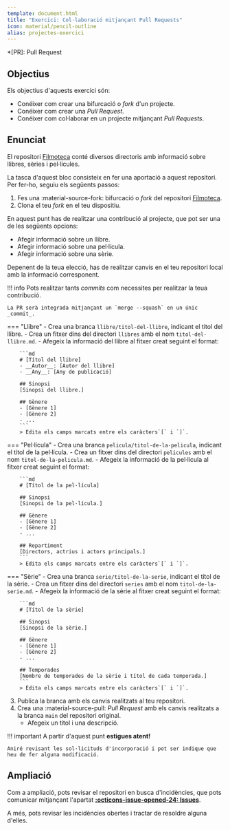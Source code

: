 ```yaml
---
template: document.html
title: "Exercici: Col·laboració mitjançant Pull Requests"
icon: material/pencil-outline
alias: projectes-exercici
---
```


*[PR]: Pull Request

## Objectius
Els objectius d'aquests exercici són:

- Conéixer com crear una bifurcació o _fork_ d'un projecte.
- Conéixer com crear una _Pull Request_.
- Conéixer com col·laborar en un projecte mitjançant _Pull Requests_.

## Enunciat
El repositori [Filmoteca] conté diversos directoris amb informació sobre llibres, sèries i pel·lícules.

[Filmoteca]: https://github.com/cursgit/filmoteca

La tasca d'aquest bloc consisteix en fer una aportació a aquest repositori. Per fer-ho, seguiu els següents passos:

1. Fes una :material-source-fork: bifurcació o _fork_ del repositori [Filmoteca].
1. Clona el teu _fork_ en el teu dispositiu.

En aquest punt has de realitzar una contribució al projecte,
que pot ser una de les següents opcions:

- Afegir informació sobre un llibre.
- Afegir informació sobre una pel·lícula.
- Afegir informació sobre una sèrie.

Depenent de la teua elecció, has de realitzar canvis
en el teu repositori local amb la informació corresponent.

!!! info
    Pots realitzar tants _commits_ com necessites per realitzar la teua contribució.

    La PR serà integrada mitjançant un `merge --squash` en un únic _commit_.

=== "Llibre"
    - Crea una branca `llibre/titol-del-llibre`, indicant el títol del llibre.
    - Crea un fitxer dins del directori `llibres` amb el nom `titol-del-llibre.md`.
    - Afegeix la informació del llibre al fitxer creat seguint el format:

        ```md
        # [Títol del llibre]
        - __Autor__: [Autor del llibre]
        - __Any__: [Any de publicació]

        ## Sinopsi
        [Sinopsi del llibre.]

        ## Gènere
        - [Gènere 1]
        - [Gènere 2]
        - ...
        ```
        > Edita els camps marcats entre els caràcters`[` i `]`.

=== "Pel·lícula"
    - Crea una branca `pelicula/titol-de-la-pelicula`, indicant el títol de la pel·lícula.
    - Crea un fitxer dins del directori `pelicules` amb el nom `titol-de-la-pelicula.md`.
    - Afegeix la informació de la pel·lícula al fitxer creat seguint el format:

        ```md
        # [Títol de la pel·lícula]

        ## Sinopsi
        [Sinopsi de la pel·lícula.]

        ## Gènere
        - [Gènere 1]
        - [Gènere 2]
        - ...

        ## Repartiment
        [Directors, actrius i actors principals.]
        ```
        > Edita els camps marcats entre els caràcters`[` i `]`.

=== "Sèrie"
    - Crea una branca `serie/titol-de-la-serie`, indicant el títol de la sèrie.
    - Crea un fitxer dins del directori `series` amb el nom `titol-de-la-serie.md`.
    - Afegeix la informació de la sèrie al fitxer creat seguint el format:

        ```md
        # [Títol de la sèrie]

        ## Sinopsi
        [Sinopsi de la sèrie.]

        ## Gènere
        - [Gènere 1]
        - [Gènere 2]
        - ...

        ## Temporades
        [Nombre de temporades de la sèrie i títol de cada temporada.]
        ```
        > Edita els camps marcats entre els caràcters`[` i `]`.

3. Publica la branca amb els canvis realitzats al teu repositori.
1. Crea una :material-source-pull: _Pull Request_ amb els canvis realitzats a la branca `main` del repositori original.
    - Afegeix un títol i una descripció.

!!! important
    A partir d'aquest punt __estigues atent!__

    Aniré revisant les sol·licituds d'incorporació i pot ser indique que heu de fer alguna modificació.

## Ampliació
Com a ampliació, pots revisar el repositori en busca d'incidències,
que pots comunicar mitjançant l'apartat [__:octicons-issue-opened-24: Issues__](https://github.com/cursgit/filmoteca/issues).

A més, pots revisar les incidències obertes i tractar de resoldre alguna d'elles.

